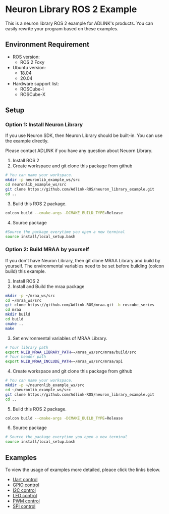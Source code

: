 # Neuron Library ROS 2 Example

This is a neuron library ROS 2 example for ADLINK's products.
You can easily rewrite your program based on these examples.

## Environment Requirement
* ROS version: 
  - ROS 2 Foxy
* Ubuntu version:
  - 18.04
  - 20.04
* Hardware support list:
  - ROSCube-I
  - ROSCube-X

## Setup
### Option 1: Install Neuron Library
If you use Neuron SDK, then Neuron Library should be built-in.
You can use the example directly.

Please contact ADLINK if you have any question about Neuorn Library.

1. Install ROS 2
2. Create workspace and git clone this package from github
```bash 
# You can name your workspace.
mkdir -p neuronlib_example_ws/src
cd neuronlib_example_ws/src
git clone https://github.com/Adlink-ROS/neuron_library_example.git
cd ..
```
3. Build this ROS 2 package.
```bash
colcon build --cmake-args -DCMAKE_BUILD_TYPE=Release
```
4. Source package
```bash 
#Source the package everytime you open a new terminal
source install/local_setup.bash
```

### Option 2: Build MRAA by yourself
If you don't have Neuron Library, then git clone MRAA Library and build by yourself.
The environmental variables need to be set before building (colcon build) this example.

1. Install ROS 2
2. Install and Build the mraa package
```bash
mkdir -p ~/mraa_ws/src
cd ~/mraa_ws/src
git clone https://github.com/Adlink-ROS/mraa.git -b roscube_series
cd mraa
mkdir build 
cd build
cmake ..
make 
```
3. Set environmental variables of MRAA Library.
```bash
# Your library path
export NLIB_MRAA_LIBRARY_PATH=~/mraa_ws/src/mraa/build/src
# Your header path
export NLIB_MRAA_INCLUDE_PATH=~/mraa_ws/src/mraa/api
```
4. Create workspace and git clone this package from github
```bash 
# You can name your workspace.
mkdir -p ~/neuronlib_example_ws/src
cd ~/neuronlib_example_ws/src
git clone https://github.com/Adlink-ROS/neuron_library_example.git
cd ..
```
5. Build this ROS 2 package.
```bash
colcon build --cmake-args -DCMAKE_BUILD_TYPE=Release
```
6. Source package
```bash 
# Source the package everytime you open a new terminal
source install/local_setup.bash
```

## Examples
To view the usage of examples more detailed, pleace click the links below. 

* [Uart control](/serial_example/README.md)
* [GPIO control](/gpio_example/README.md)
* [I2C control](/i2c_example/README.md)
* [LED control](/led_example/README.md)
* [PWM control](/pwm_example/README.md)
* [SPI control](/spi_example/README.md)
